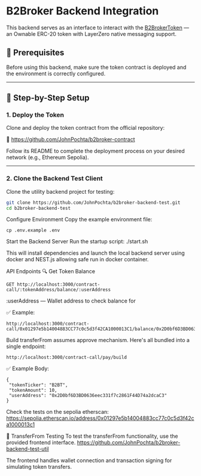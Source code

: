 # B2Broker Backend Integration

This backend serves as an interface to interact with the [B2BrokerToken](https://github.com/JohnPochta/b2broker-contract) — an Ownable ERC-20 token with LayerZero native messaging support.

## 🧱 Prerequisites

Before using this backend, make sure the token contract is deployed and the environment is correctly configured.

---

## 🚀 Step-by-Step Setup

### 1. Deploy the Token

Clone and deploy the token contract from the official repository:

🔗 https://github.com/JohnPochta/b2broker-contract

Follow its README to complete the deployment process on your desired network (e.g., Ethereum Sepolia).

---

### 2. Clone the Backend Test Client

Clone the utility backend project for testing:

```bash
git clone https://github.com/JohnPochta/b2broker-backend-test.git
cd b2broker-backend-test
```

Configure Environment
Copy the example environment file:
```
cp .env.example .env
```

Start the Backend Server
Run the startup script:
./start.sh

This will install dependencies and launch the local backend server using docker and NEST.js allowing safe run in docker container.

API Endpoints
🔍 Get Token Balance
```
GET http://localhost:3000/contract-call/:tokenAddress/balance/:userAddress
```

:userAddress — Wallet address to check balance for

✅ Example:

```
http://localhost:3000/contract-call/0x01297e5b14004883CC77c0c5d3f42CA1000013C1/balance/0x2D0bf6D3BD0636eec331f7c2861F44D74a2dcaC3
```

Build transferFrom assumes approve mechanism. Here's all bundled into a single endpoint:

```
http://localhost:3000/contract-call/pay/build
```
✅ Example Body:

```
{
 "tokenTicker": "B2BT",
 "tokenAmount": 10,
 "userAddress": "0x2D0bf6D3BD0636eec331f7c2861F44D74a2dcaC3"
}
```


Check the tests on the sepolia etherscan: 
https://sepolia.etherscan.io/address/0x01297e5b14004883cc77c0c5d3f42ca1000013c1

🧪 TransferFrom Testing
To test the transferFrom functionality, use the provided frontend interface. https://github.com/JohnPochta/b2broker-backend-test-util

The frontend handles wallet connection and transaction signing for simulating token transfers.
